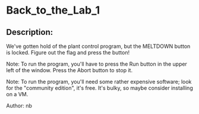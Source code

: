 
# Back_to_the_Lab_1
## Description:
We've gotten hold of the plant control program, but the MELTDOWN button is locked. Figure out the flag and press the button!

Note: To run the program, you'll have to press the Run button in the upper left of the window. Press the Abort button to stop it.

Note: To run the program, you'll need some rather expensive software; look for the "community edition", it's free. It's bulky, so maybe consider installing on a VM.

Author: nb

